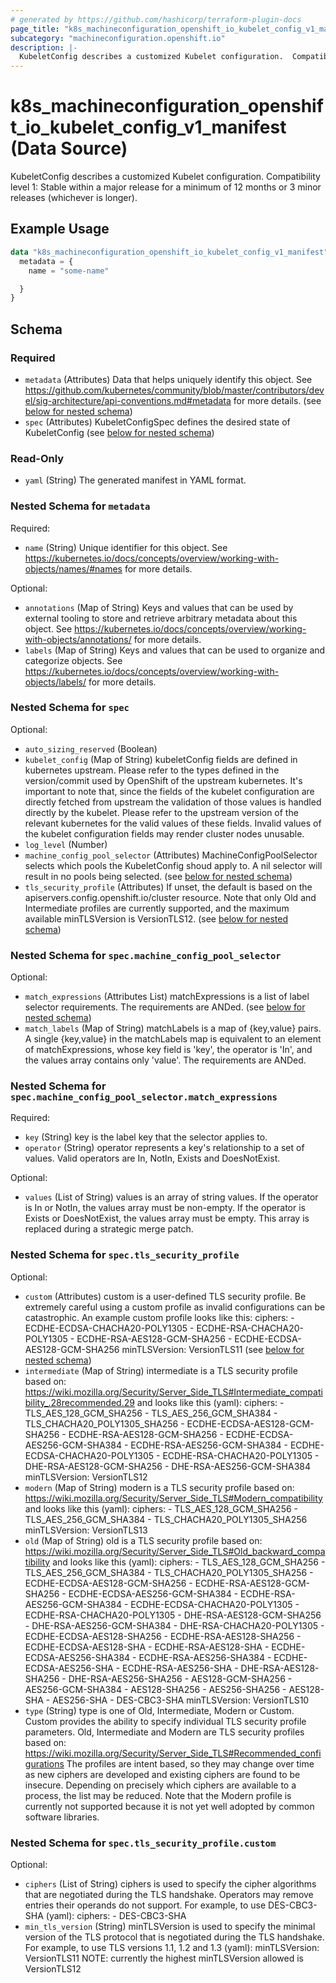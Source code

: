 ```yaml
---
# generated by https://github.com/hashicorp/terraform-plugin-docs
page_title: "k8s_machineconfiguration_openshift_io_kubelet_config_v1_manifest Data Source - terraform-provider-k8s"
subcategory: "machineconfiguration.openshift.io"
description: |-
  KubeletConfig describes a customized Kubelet configuration.  Compatibility level 1: Stable within a major release for a minimum of 12 months or 3 minor releases (whichever is longer).
---
```


# k8s_machineconfiguration_openshift_io_kubelet_config_v1_manifest (Data Source)

KubeletConfig describes a customized Kubelet configuration.  Compatibility level 1: Stable within a major release for a minimum of 12 months or 3 minor releases (whichever is longer).

## Example Usage

```terraform
data "k8s_machineconfiguration_openshift_io_kubelet_config_v1_manifest" "example" {
  metadata = {
    name = "some-name"

  }
}
```

<!-- schema generated by tfplugindocs -->
## Schema

### Required

- `metadata` (Attributes) Data that helps uniquely identify this object. See https://github.com/kubernetes/community/blob/master/contributors/devel/sig-architecture/api-conventions.md#metadata for more details. (see [below for nested schema](#nestedatt--metadata))
- `spec` (Attributes) KubeletConfigSpec defines the desired state of KubeletConfig (see [below for nested schema](#nestedatt--spec))

### Read-Only

- `yaml` (String) The generated manifest in YAML format.

<a id="nestedatt--metadata"></a>
### Nested Schema for `metadata`

Required:

- `name` (String) Unique identifier for this object. See https://kubernetes.io/docs/concepts/overview/working-with-objects/names/#names for more details.

Optional:

- `annotations` (Map of String) Keys and values that can be used by external tooling to store and retrieve arbitrary metadata about this object. See https://kubernetes.io/docs/concepts/overview/working-with-objects/annotations/ for more details.
- `labels` (Map of String) Keys and values that can be used to organize and categorize objects. See https://kubernetes.io/docs/concepts/overview/working-with-objects/labels/ for more details.


<a id="nestedatt--spec"></a>
### Nested Schema for `spec`

Optional:

- `auto_sizing_reserved` (Boolean)
- `kubelet_config` (Map of String) kubeletConfig fields are defined in kubernetes upstream. Please refer to the types defined in the version/commit used by OpenShift of the upstream kubernetes. It's important to note that, since the fields of the kubelet configuration are directly fetched from upstream the validation of those values is handled directly by the kubelet. Please refer to the upstream version of the relevant kubernetes for the valid values of these fields. Invalid values of the kubelet configuration fields may render cluster nodes unusable.
- `log_level` (Number)
- `machine_config_pool_selector` (Attributes) MachineConfigPoolSelector selects which pools the KubeletConfig shoud apply to. A nil selector will result in no pools being selected. (see [below for nested schema](#nestedatt--spec--machine_config_pool_selector))
- `tls_security_profile` (Attributes) If unset, the default is based on the apiservers.config.openshift.io/cluster resource. Note that only Old and Intermediate profiles are currently supported, and the maximum available minTLSVersion is VersionTLS12. (see [below for nested schema](#nestedatt--spec--tls_security_profile))

<a id="nestedatt--spec--machine_config_pool_selector"></a>
### Nested Schema for `spec.machine_config_pool_selector`

Optional:

- `match_expressions` (Attributes List) matchExpressions is a list of label selector requirements. The requirements are ANDed. (see [below for nested schema](#nestedatt--spec--machine_config_pool_selector--match_expressions))
- `match_labels` (Map of String) matchLabels is a map of {key,value} pairs. A single {key,value} in the matchLabels map is equivalent to an element of matchExpressions, whose key field is 'key', the operator is 'In', and the values array contains only 'value'. The requirements are ANDed.

<a id="nestedatt--spec--machine_config_pool_selector--match_expressions"></a>
### Nested Schema for `spec.machine_config_pool_selector.match_expressions`

Required:

- `key` (String) key is the label key that the selector applies to.
- `operator` (String) operator represents a key's relationship to a set of values. Valid operators are In, NotIn, Exists and DoesNotExist.

Optional:

- `values` (List of String) values is an array of string values. If the operator is In or NotIn, the values array must be non-empty. If the operator is Exists or DoesNotExist, the values array must be empty. This array is replaced during a strategic merge patch.



<a id="nestedatt--spec--tls_security_profile"></a>
### Nested Schema for `spec.tls_security_profile`

Optional:

- `custom` (Attributes) custom is a user-defined TLS security profile. Be extremely careful using a custom profile as invalid configurations can be catastrophic. An example custom profile looks like this:  ciphers:  - ECDHE-ECDSA-CHACHA20-POLY1305  - ECDHE-RSA-CHACHA20-POLY1305  - ECDHE-RSA-AES128-GCM-SHA256  - ECDHE-ECDSA-AES128-GCM-SHA256  minTLSVersion: VersionTLS11 (see [below for nested schema](#nestedatt--spec--tls_security_profile--custom))
- `intermediate` (Map of String) intermediate is a TLS security profile based on:  https://wiki.mozilla.org/Security/Server_Side_TLS#Intermediate_compatibility_.28recommended.29  and looks like this (yaml):  ciphers:  - TLS_AES_128_GCM_SHA256  - TLS_AES_256_GCM_SHA384  - TLS_CHACHA20_POLY1305_SHA256  - ECDHE-ECDSA-AES128-GCM-SHA256  - ECDHE-RSA-AES128-GCM-SHA256  - ECDHE-ECDSA-AES256-GCM-SHA384  - ECDHE-RSA-AES256-GCM-SHA384  - ECDHE-ECDSA-CHACHA20-POLY1305  - ECDHE-RSA-CHACHA20-POLY1305  - DHE-RSA-AES128-GCM-SHA256  - DHE-RSA-AES256-GCM-SHA384  minTLSVersion: VersionTLS12
- `modern` (Map of String) modern is a TLS security profile based on:  https://wiki.mozilla.org/Security/Server_Side_TLS#Modern_compatibility  and looks like this (yaml):  ciphers:  - TLS_AES_128_GCM_SHA256  - TLS_AES_256_GCM_SHA384  - TLS_CHACHA20_POLY1305_SHA256  minTLSVersion: VersionTLS13
- `old` (Map of String) old is a TLS security profile based on:  https://wiki.mozilla.org/Security/Server_Side_TLS#Old_backward_compatibility  and looks like this (yaml):  ciphers:  - TLS_AES_128_GCM_SHA256  - TLS_AES_256_GCM_SHA384  - TLS_CHACHA20_POLY1305_SHA256  - ECDHE-ECDSA-AES128-GCM-SHA256  - ECDHE-RSA-AES128-GCM-SHA256  - ECDHE-ECDSA-AES256-GCM-SHA384  - ECDHE-RSA-AES256-GCM-SHA384  - ECDHE-ECDSA-CHACHA20-POLY1305  - ECDHE-RSA-CHACHA20-POLY1305  - DHE-RSA-AES128-GCM-SHA256  - DHE-RSA-AES256-GCM-SHA384  - DHE-RSA-CHACHA20-POLY1305  - ECDHE-ECDSA-AES128-SHA256  - ECDHE-RSA-AES128-SHA256  - ECDHE-ECDSA-AES128-SHA  - ECDHE-RSA-AES128-SHA  - ECDHE-ECDSA-AES256-SHA384  - ECDHE-RSA-AES256-SHA384  - ECDHE-ECDSA-AES256-SHA  - ECDHE-RSA-AES256-SHA  - DHE-RSA-AES128-SHA256  - DHE-RSA-AES256-SHA256  - AES128-GCM-SHA256  - AES256-GCM-SHA384  - AES128-SHA256  - AES256-SHA256  - AES128-SHA  - AES256-SHA  - DES-CBC3-SHA  minTLSVersion: VersionTLS10
- `type` (String) type is one of Old, Intermediate, Modern or Custom. Custom provides the ability to specify individual TLS security profile parameters. Old, Intermediate and Modern are TLS security profiles based on:  https://wiki.mozilla.org/Security/Server_Side_TLS#Recommended_configurations  The profiles are intent based, so they may change over time as new ciphers are developed and existing ciphers are found to be insecure.  Depending on precisely which ciphers are available to a process, the list may be reduced.  Note that the Modern profile is currently not supported because it is not yet well adopted by common software libraries.

<a id="nestedatt--spec--tls_security_profile--custom"></a>
### Nested Schema for `spec.tls_security_profile.custom`

Optional:

- `ciphers` (List of String) ciphers is used to specify the cipher algorithms that are negotiated during the TLS handshake.  Operators may remove entries their operands do not support.  For example, to use DES-CBC3-SHA  (yaml):  ciphers: - DES-CBC3-SHA
- `min_tls_version` (String) minTLSVersion is used to specify the minimal version of the TLS protocol that is negotiated during the TLS handshake. For example, to use TLS versions 1.1, 1.2 and 1.3 (yaml):  minTLSVersion: VersionTLS11  NOTE: currently the highest minTLSVersion allowed is VersionTLS12
